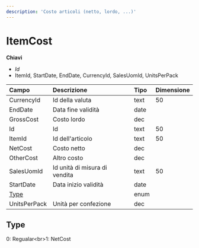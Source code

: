 ```yaml
---
description: 'Costo articoli (netto, lordo, ...)'
---
```


# ItemCost

**Chiavi**

* _Id_
* ItemId, StartDate, EndDate, CurrencyId, SalesUomId, UnitsPerPack

| Campo | Descrizione | Tipo | Dimensione |
| :--- | :--- | :--- | :--- |
| CurrencyId | Id della valuta | text | 50 |
| EndDate | Data fine validità | date |  |
| GrossCost | Costo lordo | dec |  |
| Id | Id | text | 50 |
| ItemId | Id dell'articolo | text | 50 |
| NetCost | Costo netto | dec |  |
| OtherCost | Altro costo | dec |  |
| SalesUomId | Id unità di misura di vendita | text | 50 |
| StartDate | Data inizio validità | date |  |
| [Type](itemcost.md#type) |  | enum |  |
| UnitsPerPack | Unità per confezione | dec |  |

## Type

0: Regualar&lt;br&gt;1: NetCost

